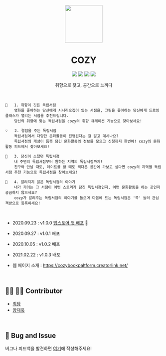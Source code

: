 <div align="center"><img src="./screenshot/appicon.png" width="120"></div>

<h1 align="center">COZY</h1>

<p align="center">
  <img src="https://img.shields.io/badge/cozy-orange" />
  <img src="https://img.shields.io/badge/swift-5-skyblue" />
  <img src="https://img.shields.io/badge/Xcode-12.0-blue" />
  <img src="https://img.shields.io/badge/cocoapods-1.9.3-pink" />   
</p>
<p align="center">
  취향으로 찾고, 공간으로 느끼다
</p>
<br/>

```
👀	1. 취향이 깃든 독립서점
	영화를 좋아하는 당신에게 시나리오집이 있는 서점을, 그림을 좋아하는 당신에게 드로잉클래스가 열리는 서점을 추천드립니다. 
	당신의 취향에 맞는 독립서점을 cozy의 취향 큐레이션 기능으로 찾아보세요!
```

```
💡	2. 경험을 주는 독립서점
	독립서점에서 다양한 문화활동이 진행된다는 걸 알고 계시나요? 
	독립서점의 개성이 듬뿍 담긴 문화활동의 정보를 모으고 신청까지 한번에! cozy의 문화활동 피드에서 찾아보세요!
```

```
💛	3. 당신이 스쳤던 독립서점
	내 주변의 독립서점부터 원하는 지역의 독립서점까지! 
	친구와 만날 때도, 데이트를 할 때도 색다른 공간에 가보고 싶다면 cozy의 지역별 독립서점 추천 기능으로 독립서점을 찾아보세요!
```

```
📌	4. 알려지지 않은 독립서점의 이야기
	내가 가려는 그 서점이 어떤 스토리가 담긴 독립서점인지, 어떤 문화활동을 하는 곳인지 궁금하지 않으세요? 
	cozy가 알려주는 독립서점의 이야기를 들으며 마음에 드는 독립서점은 '콕' 눌러 관심 책방으로 등록하세요!
```

<br/>

- 2020.09.23 : v1.0.0 [앱스토어 첫 배포](https://apps.apple.com/kr/app/cozy/id1532862833) 🎉

- 2020.09.27 : v1.0.1 배포 

- 2020.10.05 : v1.0.2 배포 

- 2021.02.22 : v1.0.3 배포 

- 웹 페이지 소개 : https://cozybookpaltform.creatorlink.net/

<br/>

## 👩‍💻 👨‍💻 Contributor

- [최담](https://github.com/choidam)
- [양재욱](https://github.com/didwodnr123)

<br/>

## 🐛 Bug and Issue

버그나 피드백을 발견하면 [여기](https://github.com/yourCozy/cozy-iOS/issues)에 작성해주세요! 

